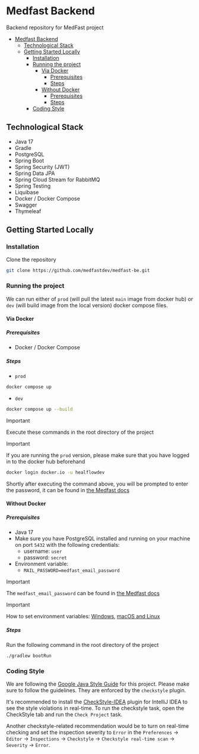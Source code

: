 # Medfast Backend

Backend repository for MedFast project

<!-- TOC -->
* [Medfast Backend](#medfast-backend)
  * [Technological Stack](#technological-stack)
  * [Getting Started Locally](#getting-started-locally)
    * [Installation](#installation)
    * [Running the project](#running-the-project)
      * [Via Docker](#via-docker)
        * [Prerequisites](#prerequisites)
        * [Steps](#steps)
      * [Without Docker](#without-docker)
        * [Prerequisites](#prerequisites-1)
        * [Steps](#steps-1)
    * [Coding Style](#coding-style)
<!-- TOC -->

## Technological Stack

- Java 17
- Gradle
- PostgreSQL
- Spring Boot
- Spring Security (JWT)
- Spring Data JPA
- Spring Cloud Stream for RabbitMQ
- Spring Testing
- Liquibase
- Docker / Docker Compose
- Swagger
- Thymeleaf

## Getting Started Locally

### Installation

Clone the repository

```bash
git clone https://github.com/medfastdev/medfast-be.git
```

### Running the project

We can run either of `prod` (will pull the latest `main` image from docker hub) or `dev` (will build
image from the local version) docker compose files.

#### Via Docker

##### Prerequisites

- Docker / Docker Compose

##### Steps

- `prod`

```bash
docker compose up
```

- `dev`

```bash
docker compose up --build
```

> [!IMPORTANT]
> Execute these commands in the root directory of the project

> [!IMPORTANT]
> If you are running the `prod` version, please make sure that you have logged in to the docker hub
> beforehand
> ```bash
> docker login docker.io -u healflowdev
> ```
> Shortly after executing the command above, you will be prompted to enter the password, it can be
> found
> in [the Medfast docs](https://docs.google.com/document/d/16I_MUle7IBE3wN9GDAVzZhlh00B0DSXia3hpzNTSyT8/edit#heading=h.9l37u1xea78s)

#### Without Docker

##### Prerequisites

- Java 17
- Make sure you have PostgreSQL installed and running on your machine on port `5432` with the
  following credentials:
    - username: `user`
    - password: `secret`
- Environment variable:
    - `MAIL_PASSWORD=medfast_email_password`

> [!IMPORTANT]
> The `medfast_email_password` can be found
> in [the Medfast docs](https://docs.google.com/document/d/16I_MUle7IBE3wN9GDAVzZhlh00B0DSXia3hpzNTSyT8/edit#heading=h.9l37u1xea78s)

> [!IMPORTANT]
> How to set environment
> variables: [Windows](https://www.architectryan.com/2018/08/31/how-to-change-environment-variables-on-windows-10/),
> [macOS and Linux](https://phoenixnap.com/kb/set-environment-variable-mac)

##### Steps

Run the following command in the root directory of the project

```bash
./gradlew bootRun
```

### Coding Style

We are following the [Google Java Style Guide](https://google.github.io/styleguide/javaguide.html) for
this project. Please make sure to follow the guidelines. They are enforced by the `checkstyle`
plugin.

It's recommended to install
the [CheckStyle-IDEA](https://plugins.jetbrains.com/plugin/1065-checkstyle-idea) plugin for IntelliJ
IDEA to see the style violations in real-time. To run the checkstyle task, open the CheckStyle tab
and run the `Check Project` task.

Another checkstyle-related recommendation would be to turn on real-time checking and set the
inspection severity to `Error` in
the `Preferences` -> `Editor` -> `Inspections` -> `Checkstyle` -> `Checkstyle real-time scan` ->
`Severity` -> `Error`.
